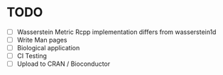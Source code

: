 # TODO

- [ ] Wasserstein Metric Rcpp implementation differs from wasserstein1d
- [ ] Write Man pages
- [ ] Biological application
- [ ] CI Testing
- [ ] Upload to CRAN / Bioconductor
